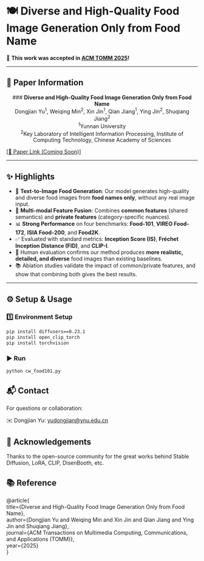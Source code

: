 # 🍽️ Diverse and High-Quality Food Image Generation Only from Food Name

🎉 **This work was accepted in [ACM TOMM 2025](https://dl.acm.org/journal/tomm)!**

---

## 🧾 Paper Information


<p align="center">
 ### <strong> Diverse and High-Quality Food Image Generation Only from Food Name</strong> <br>
   Dongjian Yu<sup>1</sup>, Weiqing Min<sup>2</sup>, Xin Jin<sup>1</sup>, Qian Jiang<sup>1</sup>, Ying Jin<sup>2</sup>, Shuqiang Jiang<sup>2</sup><br>
  <sup>1</sup>Yunnan University<br>
  <sup>2</sup>Key Laboratory of Intelligent Information Processing, Institute of Computing Technology, Chinese Academy of Sciences
</p>

[[📄 Paper Link (Coming Soon)]]()  

---

## ✨ Highlights

- 🥘 **Text-to-Image Food Generation**: Our model generates high-quality and diverse food images from **food names only**, without any real image input.
- 🧠 **Multi-modal Feature Fusion**: Combines **common features** (shared semantics) and **private features** (category-specific nuances).
- 📊 **Strong Performance** on four benchmarks: **Food-101**, **VIREO Food-172**, **ISIA Food-200**, and **Food2K**.
- ✅ Evaluated with standard metrics: **Inception Score (IS)**, **Fréchet Inception Distance (FID)**, and **CLIP-I**.
- 🧪 Human evaluation confirms our method produces **more realistic, detailed, and diverse** food images than existing baselines.
- 📚 Ablation studies validate the impact of common/private features, and show that combining both gives the best results.

---

## ⚙️ Setup & Usage

### 1️⃣ Environment Setup

```bash
pip install diffusers==0.23.1
pip install open_clip_torch
pip install torchvision
```
### ▶️ Run
```bash
python cw_food101.py
```
## 📬 Contact
For questions or collaboration:

✉️ Dongjian Yu: yudongjian@ynu.edu.cn

## 🙏 Acknowledgements
Thanks to the open-source community for the great works behind Stable Diffusion, LoRA, CLIP, DisenBooth, etc.

## 📚 Reference

@article{<br>
    title={Diverse and High-Quality Food Image Generation Only from Food Name},<br>
    author={Dongjian Yu and Weiqing Min and Xin Jin and Qian Jiang and Ying Jin and Shuqiang Jiang},<br>
    journal={ACM Transactions on Multimedia Computing, Communications, and Applications (TOMM)},<br>
    year={2025}<br>
}

